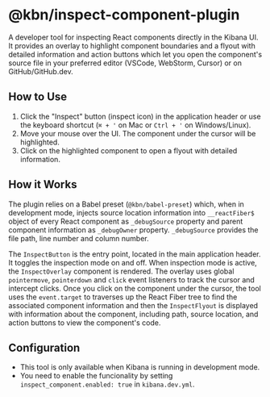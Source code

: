 # @kbn/inspect-component-plugin

A developer tool for inspecting React components directly in the Kibana UI. It provides an overlay to highlight component boundaries and a flyout with detailed information and action buttons which let you open the component's source file in your preferred editor (VSCode, WebStorm, Cursor) or on GitHub/GitHub.dev.

## How to Use

1. Click the "Inspect" button (inspect icon) in the application header or use the keyboard shortcut (`⌘ + '` on Mac or `Ctrl + '` on Windows/Linux).
2. Move your mouse over the UI. The component under the cursor will be highlighted.
3. Click on the highlighted component to open a flyout with detailed information.

## How it Works

The plugin relies on a Babel preset (`@kbn/babel-preset`) which, when in development mode, injects source location information into `__reactFiber$` object of every React component as `_debugSource` property and parent component information as `_debugOwner` property. `_debugSource` provides the file path, line number and column number.

The `InspectButton` is the entry point, located in the main application header. It toggles the inspection mode on and off. When inspection mode is active, the `InspectOverlay` component is rendered. The overlay uses global `pointermove`, `pointerdown` and `click` event listeners to track the cursor and intercept clicks. Once you click on the component under the cursor, the tool uses the `event.target` to traverses up the React Fiber tree to find the associated component information and then the `InspectFlyout` is displayed with information about the component, including path, source location, and action buttons to view the component's code.

## Configuration

- This tool is only available when Kibana is running in development mode.
- You need to enable the funcionality by setting `inspect_component.enabled: true` in `kibana.dev.yml`.
